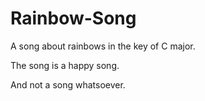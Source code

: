 # Rainbow-Song

A song about rainbows in the key of C major.

The song is a happy song.

And not a song whatsoever.
